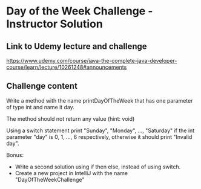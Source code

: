# Day of the Week Challenge - Instructor Solution

## Link to Udemy lecture and challenge

https://www.udemy.com/course/java-the-complete-java-developer-course/learn/lecture/10261248#announcements

## Challenge content

Write a method with the name printDayOfTheWeek that has one parameter of type int and name it day.

The method should not return any value (hint: void)

Using a switch statement print "Sunday", "Monday", ..., "Saturday" if the int parameter "day" is 0, 1, ..., 6 respectively, otherwise it should print "Invalid day".

Bonus: 
- Write a second solution using if then else, instead of using switch.
- Create a new project in IntelliJ with the name "DayOfTheWeekChallenge"
